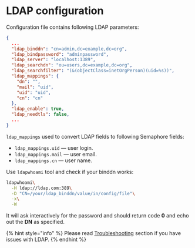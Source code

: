 # LDAP configuration

Configuration file contains following LDAP parameters:

```json
{
  ...
  "ldap_binddn": "cn=admin,dc=example,dc=org",
  "ldap_bindpassword": "adminpassword",
  "ldap_server": "localhost:1389",
  "ldap_searchdn": "ou=users,dc=example,dc=org",
  "ldap_searchfilter": "(&(objectClass=inetOrgPerson)(uid=%s))",
  "ldap_mappings": {
    "dn": "",
    "mail": "uid",
    "uid": "uid",
    "cn": "cn"
  },
  "ldap_enable": true,
  "ldap_needtls": false,
  ...
}
```

`ldap_mappings` used to convert LDAP fields to following Semaphore fields:
* `ldap_mappings.uid` &mdash; user login.
* `ldap_mappings.mail` &mdash; user email.
* `ldap_mappings.cn` &mdash; user name.


Use `ldapwhoami` tool and check if your binddn works:

```bash
ldapwhoami\
  -H ldap://ldap.com:389\
  -D "CN=/your/ldap_binddn/value/in/config/file"\
  -x\
  -W
```

It will ask interactively for the password and should return code **0** and echo out the **DN** as specified.

{% hint style="info" %}
Please read [Troubleshooting](https://docs.ansible-semaphore.com/administration-guide/troubleshooting#unable-to-read-ldap-response-packet-unexpected-eof) section if you have issues with LDAP.
{% endhint %}
